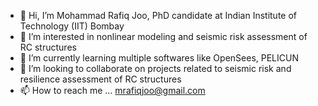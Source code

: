 - 👋 Hi, I’m Mohammad Rafiq Joo, PhD candidate at Indian Institute of Technology (IIT) Bombay
- 👀 I’m interested in nonlinear modeling and seismic risk assessment of RC structures
- 🌱 I’m currently learning multiple softwares like OpenSees, PELICUN
- 💞️ I’m looking to collaborate on projects related to seismic risk and resilience assessment of RC structures
- 📫 How to reach me ... mrafiqjoo@gmail.com

<!---
mrafiqjoo/mrafiqjoo is a ✨ special ✨ repository because its `README.md` (this file) appears on your GitHub profile.
You can click the Preview link to take a look at your changes.
--->
